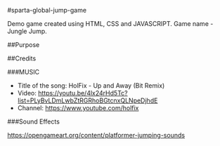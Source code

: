 #sparta-global-jump-game

Demo game created using HTML, CSS and JAVASCRIPT.
Game name - Jungle Jump.

##Purpose

##Credits

###MUSIC

- Title of the song: HolFix - Up and Away (Bit Remix)
- Video: https://youtu.be/4lx24rHd5Tc?list=PLyBvLDmLwbZtRGRhoBGtcnxQLNpeDjhdE
- Channel: https://www.youtube.com/holfix

###Sound Effects

https://opengameart.org/content/platformer-jumping-sounds